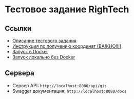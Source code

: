 # Тестовое задание RighTech

## Ссылки

* [Описание тестового задания](/docs/Description.md)  
* [Инструкция по получению координат (ВАЖНО!!!)](/docs/Manual.md)
* [Запуск в Docker](/docs/Docker.md)
* [Запуск локально без Docker](/docs/Local.md)

## Сервера

* Сервер API: `http://localhost:8080/api/gis`
* Swagger документация: `http://localhost:8080/docs`

